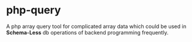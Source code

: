 # php-query
A php array query tool for complicated array data which could be used in **Schema-Less** db operations of backend programming frequently.